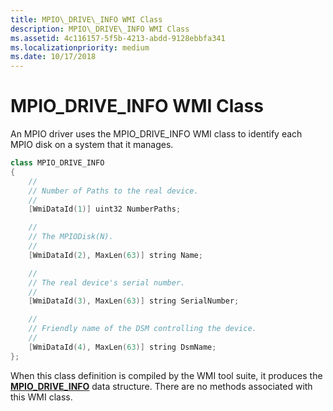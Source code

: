 ```yaml
---
title: MPIO\_DRIVE\_INFO WMI Class
description: MPIO\_DRIVE\_INFO WMI Class
ms.assetid: 4c116157-5f5b-4213-abdd-9128ebbfa341
ms.localizationpriority: medium
ms.date: 10/17/2018
---
```


# MPIO\_DRIVE\_INFO WMI Class


An MPIO driver uses the MPIO\_DRIVE\_INFO WMI class to identify each MPIO disk on a system that it manages.

```cpp
class MPIO_DRIVE_INFO
{
    //
    // Number of Paths to the real device.
    //
    [WmiDataId(1)] uint32 NumberPaths;

    //
    // The MPIODisk(N).
    //
    [WmiDataId(2), MaxLen(63)] string Name;

    //
    // The real device's serial number.
    //
    [WmiDataId(3), MaxLen(63)] string SerialNumber;

    //
    // Friendly name of the DSM controlling the device.
    //
    [WmiDataId(4), MaxLen(63)] string DsmName;
};
```

When this class definition is compiled by the WMI tool suite, it produces the [**MPIO\_DRIVE\_INFO**](https://docs.microsoft.com/windows-hardware/drivers/ddi/mpiowmi/ns-mpiowmi-_mpio_drive_info) data structure. There are no methods associated with this WMI class.

 

 





